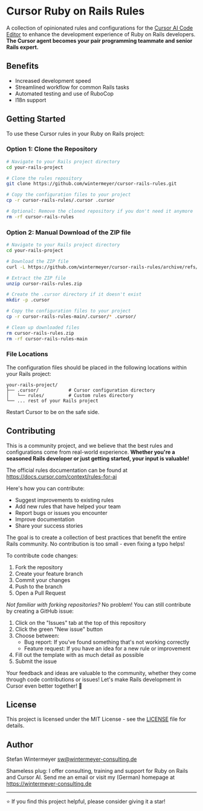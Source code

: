 # Cursor Ruby on Rails Rules

A collection of opinionated rules and configurations for the [Cursor AI Code Editor](https://www.cursor.com) to enhance the development experience of Ruby on Rails developers. **The Cursor agent becomes your pair programming teammate and senior Rails expert.**

## Benefits

- Increased development speed
- Streamlined workflow for common Rails tasks
- Automated testing and use of RuboCop
- I18n support

## Getting Started

To use these Cursor rules in your Ruby on Rails project:

### Option 1: Clone the Repository

```bash
# Navigate to your Rails project directory
cd your-rails-project

# Clone the rules repository
git clone https://github.com/wintermeyer/cursor-rails-rules.git

# Copy the configuration files to your project
cp -r cursor-rails-rules/.cursor .cursor

# Optional: Remove the cloned repository if you don't need it anymore
rm -rf cursor-rails-rules
```

### Option 2: Manual Download of the ZIP file

```bash
# Navigate to your Rails project directory
cd your-rails-project

# Download the ZIP file
curl -L https://github.com/wintermeyer/cursor-rails-rules/archive/refs/heads/main.zip -o cursor-rails-rules.zip

# Extract the ZIP file
unzip cursor-rails-rules.zip

# Create the .cursor directory if it doesn't exist
mkdir -p .cursor

# Copy the configuration files to your project
cp -r cursor-rails-rules-main/.cursor/* .cursor/

# Clean up downloaded files
rm cursor-rails-rules.zip
rm -rf cursor-rails-rules-main
```

### File Locations

The configuration files should be placed in the following locations within your Rails project:

```
your-rails-project/
├── .cursor/           # Cursor configuration directory
│   └── rules/         # Custom rules directory
└── ... rest of your Rails project
```

Restart Cursor to be on the safe side.

## Contributing

This is a community project, and we believe that the best rules and configurations come from real-world experience. **Whether you're a seasoned Rails developer or just getting started, your input is valuable!**

The official rules documentation can be found at https://docs.cursor.com/context/rules-for-ai

Here's how you can contribute:
- Suggest improvements to existing rules
- Add new rules that have helped your team
- Report bugs or issues you encounter
- Improve documentation
- Share your success stories

The goal is to create a collection of best practices that benefit the entire Rails community. No contribution is too small - even fixing a typo helps!

To contribute code changes:
1. Fork the repository
2. Create your feature branch
3. Commit your changes
4. Push to the branch
5. Open a Pull Request

*Not familiar with forking repositories?* No problem! You can still contribute by creating a GitHub issue:
1. Click on the "Issues" tab at the top of this repository
2. Click the green "New issue" button
3. Choose between:
   - Bug report: If you've found something that's not working correctly
   - Feature request: If you have an idea for a new rule or improvement
4. Fill out the template with as much detail as possible
5. Submit the issue

Your feedback and ideas are valuable to the community, whether they come through code contributions or issues! Let's make Rails development in Cursor even better together! 🚀

## License

This project is licensed under the MIT License - see the [LICENSE](LICENSE) file for details.

## Author

Stefan Wintermeyer <sw@wintermeyer-consulting.de>

Shameless plug: I offer consulting, training and support for Ruby on Rails 
and Cursor AI. Send me an email or visit my (German) homepage 
at https://wintermeyer-consulting.de

---

⭐️ If you find this project helpful, please consider giving it a star! 
